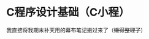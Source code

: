 # C程序设计基础（C小程）

我直接将我期末补天用的幕布笔记搬过来了（~~懒得整理了~~）

<center>
<object
    type="application/pdf"
    data="/assets/notes/c.pdf#page=1&view=FitH&toolbar=1&navpanes=0"
    width=100%
    height=1000>
</object>
</center>
